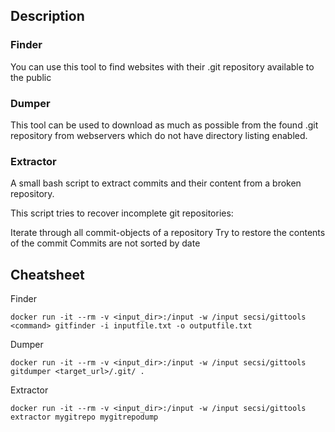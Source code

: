 ## Description
### Finder
You can use this tool to find websites with their .git repository available to the public

### Dumper
This tool can be used to download as much as possible from the found .git repository from webservers which do not have directory listing enabled.

### Extractor
A small bash script to extract commits and their content from a broken repository.

This script tries to recover incomplete git repositories:

Iterate through all commit-objects of a repository
Try to restore the contents of the commit
Commits are not sorted by date

## Cheatsheet

Finder
```
docker run -it --rm -v <input_dir>:/input -w /input secsi/gittools <command> gitfinder -i inputfile.txt -o outputfile.txt
```

Dumper
```
docker run -it --rm -v <input_dir>:/input -w /input secsi/gittools gitdumper <target_url>/.git/ .
```

Extractor
```
docker run -it --rm -v <input_dir>:/input -w /input secsi/gittools extractor mygitrepo mygitrepodump
```
